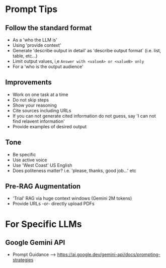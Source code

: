 # Prompt Tips

## Follow the standard format
- As a 'who the LLM is'
- Using 'provide context'
- Generate 'describe output in detail' as 'describe output format` (i.e. list, table, etc...)
- Limit output values, i,e `Answer with <valueA> or <valueB> only`
- For a 'who is the output audience'

## Improvements
- Work on one task at a time
- Do not skip steps
- Show your reasoning
- Cite sources including URLs
- If you can not generate cited information do not guess, say 'I can not find relavent information'
- Provide examples of desired output

## Tone
- Be specific
- Use active voice
- Use 'West Coast' US English
- Does politeness matter? i.e. 'please, thanks, good job...' etc

## Pre-RAG Augmentation
- 'Trial' RAG via huge context windows (Gemini 2M tokens)
- Provide URLs -or- directly upload PDFs

# For Specific LLMs

## Google Gemini API
- Prompt Guidance --> https://ai.google.dev/gemini-api/docs/prompting-strategies

